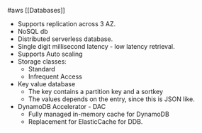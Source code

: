 #aws [[Databases]]

* Supports replication across 3 AZ.
* NoSQL db
* Distributed serverless database.
* Single digit millisecond latency - low latency retrieval.
* Supports Auto scaling
* Storage classes:
	* Standard
	* Infrequent Access
* Key value database
	* The key contains a partition key and a sortkey
	* The values depends on the entry, since this is JSON like.
* DynamoDB Accelerator - DAC
	* Fully managed in-memory cache for DynamoDB
	* Replacement for ElasticCache for DDB.